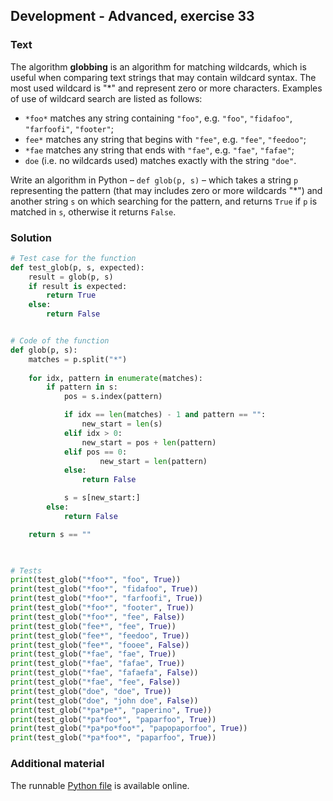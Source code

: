 ## Development - Advanced, exercise 33

### Text
The algorithm **globbing** is an algorithm for matching wildcards, which is useful when comparing text strings that may contain wildcard syntax. The most used wildcard is "*" and represent zero or more characters. Examples of use of wildcard search are listed as follows:

* `*foo*` matches any string containing `"foo"`, e.g. `"foo"`, `"fidafoo"`, `"farfoofi"`, `"footer"`; 
* `fee*` matches any string that begins with `"fee"`, e.g. `"fee"`, `"feedoo"`;
* `*fae` matches any string that ends with `"fae"`, e.g. `"fae"`, `"fafae"`;
* `doe` (i.e. no wildcards used) matches exactly with the string `"doe"`.

Write an algorithm in Python – `def glob(p, s)` – which takes a string `p` representing the pattern (that may includes zero or more wildcards "*") and another string `s` on which searching for the pattern, and returns `True` if `p` is matched in `s`, otherwise it returns `False`. 

### Solution
```python
# Test case for the function
def test_glob(p, s, expected):
    result = glob(p, s)
    if result is expected:
        return True
    else:
        return False


# Code of the function
def glob(p, s):
    matches = p.split("*")
    
    for idx, pattern in enumerate(matches):
        if pattern in s:
            pos = s.index(pattern)

            if idx == len(matches) - 1 and pattern == "":
                new_start = len(s)
            elif idx > 0:
                new_start = pos + len(pattern)
            elif pos == 0:
                    new_start = len(pattern)
            else:
                return False

            s = s[new_start:]
        else:
            return False

    return s == ""
            


# Tests
print(test_glob("*foo*", "foo", True))
print(test_glob("*foo*", "fidafoo", True))
print(test_glob("*foo*", "farfoofi", True))
print(test_glob("*foo*", "footer", True))
print(test_glob("*foo*", "fee", False))
print(test_glob("fee*", "fee", True))
print(test_glob("fee*", "feedoo", True))
print(test_glob("fee*", "fooee", False))
print(test_glob("*fae", "fae", True))
print(test_glob("*fae", "fafae", True))
print(test_glob("*fae", "fafaefa", False))
print(test_glob("*fae", "fee", False))
print(test_glob("doe", "doe", True))
print(test_glob("doe", "john doe", False))
print(test_glob("*pa*pe*", "paperino", True))
print(test_glob("*pa*foo*", "paparfoo", True))
print(test_glob("*pa*po*foo*", "papopaporfoo", True))
print(test_glob("*pa*foo*", "paparfoo", True))
``` 

### Additional material
The runnable [Python file](exercise_33.py) is available online.
